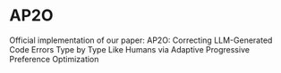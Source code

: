 # AP2O
Official implementation of our paper: AP2O: Correcting LLM-Generated Code Errors Type by Type Like Humans via Adaptive Progressive Preference Optimization
